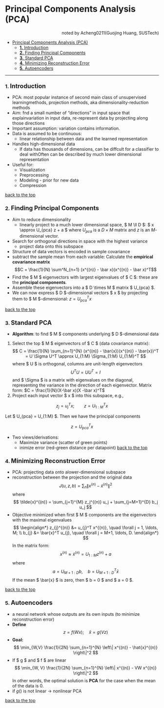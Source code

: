 # Principal Components Analysis (PCA)
<div align="right">noted by Acheng0211(Guojing Huang, SUSTech)</div>

- [Principal Components Analysis (PCA)](#principal-components-analysis-pca)
    - [**1.** Introduction](#1-introduction)
    - [**2.** Finding Principal Components](#2-finding-principal-components)
    - [**3.** Standard PCA](#3-standard-pca)
    - [**4.** Minimizing Reconstruction Error](#4-minimizing-reconstruction-error)
    - [**5.** Autoencoders](#5-autoencoders)
___


### **1.** <big>Introduction</big>
- PCA: most popular instance of second main class of unsupervised learningmethods, projection methods, aka dimensionality-reduction methods
- Aim: fnd a small number of “directions” in input space that explainvariation in input data, re-represent data by projecting along those directions
- Important assumption: variation contains information.
- Data is assumed to be continuous:
    - linear relationship between data and the learned representation
- Handles high-dimensional data
    - If data has thousands of dimensions, can be diffcult for a classifier to deal withOften can be described by much lower dimensional representation
- Useful for:
   - Visualization
   - Preprocessing
   - Modeling - prior for new data
   - Compression


[back to the top](#principal-components-analysis-pca)

### **2.** <big>Finding Principal Components</big>
- Aim to reduce dimensionality
  - linearly project to a much lower dimensional space, $ M \ll D $: $ x \approx U_{pca} z + a $
  where $U_{pca}$ is a $D \times M$ matrix and $z$ is an $M$-dimensional vector.
- Search for orthogonal directions in space with the highest variance
  - project data onto this subspace
- Structure of data vectors is encoded in sample covariance
- subtract the sample mean from each variable: Calculate the **empirical covariance matrix** $$C = \frac{1}{N} \sum^N_{n=1} (x^{(n)} - \bar x)(x^{(n)} - \bar x)^T$$
- Find the $ M $ eigenvectors with largest eigenvalues of $ C $: these are the **principal components**.
- Assemble these eigenvectors into a $ D \times M $ matrix $ U_{pca} $.
- We can now express $ D $-dimensional vectors $ x $ by projecting them to $ M $-dimensional: $z = U_{pca}^T x$

[back to the top](#principal-components-analysis-pca)

### **3.** <big>Standard PCA</big>
- **Algorithm**: to find $ M $ components underlying $ D $-dimensional data

1. Select the top $ M $ eigenvectors of $ C $ (data covariance matrix):
   $$
   C = \frac{1}{N} \sum_{n=1}^{N} (x^{(n)} - \bar{x})(x^{(n)} - \bar{x})^T = U \Sigma U^T \approx U_{1:M} \Sigma_{1:M} U_{1:M}^T
   $$
   where $ U $ is orthogonal, columns are unit-length eigenvectors
   $$
   U^T U = U U^T = I
   $$
   and $ \Sigma $ is a matrix with eigenvalues on the diagonal, representing the variance in the direction of each eigenvector.
   Matrix form: $C = \frac{1}{N}(X-\bar x)(X -\bar x)^T$
2. Project each input vector $ x $ into this subspace, e.g.,

$$
z_j = u_j^T x; \qquad z = U_{1:M}^T x
$$

Let $ U_{pca} = U_{1:M} $. Then we have the principal components

$$
z = U_{pca}^T x
$$

- Two views/derivations:
    - Maximize variance (scatter of green points)
    - inimize error (red-green distance per datapoint)
[back to the top](#principal-components-analysis-pca)

### **4.** <big>Minimizing Reconstruction Error</big>
- PCA: projecting data onto alower-dimensional subspace
- reconstruction between the projection and the original data
$$ J(u, z, b) = \sum_{n} \left\| x^{(n)} - \tilde{x}^{(n)} \right\|^2 $$ where
$$ \tilde{x}^{(n)} = \sum_{j=1}^{M} z_j^{(n)} u_j + \sum_{j=M+1}^{D} b_j u_j $$
- Objective minimized when first $ M $ components are the eigenvectors with the maximal eigenvalues
$$
\begin{align*}
z_{j}^{(n)} &= u_{j}^T x^{(n)}, \quad \forall j = 1, \ldots, M; \\
b_{j} &= \bar{x}^T u_{j}, \quad \forall j = M+1, \ldots, D.
\end{align*}
$$ In the matrix form:
$$
x^{(n)} \approx \tilde{x}^{(n)} = U_{1:M} z^{(n)} + a
$$ where
$$
a = U_{M+1:D} b, \quad b = U_{M+1:D}^T \bar{x}
$$
If the mean $ \bar{x} $ is zero, then $ b = 0 $ and $ a = 0 $.
  
[back to the top](#principal-components-analysis-pca)

### **5.** <big>Autoencoders</big>
- a neural network whose outputs are its own inputs (to minimize reconstruction error)
- **Define**
$$
z = f(Wx); \quad \hat{x} = g(Vz)
$$
- **Goal:**
$$
\min_{W,V} \frac{1}{2N} \sum_{n=1}^{N} \left\| x^{(n)} - \hat{x}^{(n)} \right\|^2
$$
- If $ g $ and $ f $ are linear
$$
\min_{W, V} \frac{1}{2N} \sum_{n=1}^{N} \left\| x^{(n)} - VW x^{(n)} \right\|^2
$$
In other words, the optimal solution is **PCA** for the case when the mean of the data is 0.
- if $g()$ is not linear $\rightarrow$ nonlinear PCA

[back to the top](#principal-components-analysis-pca)

